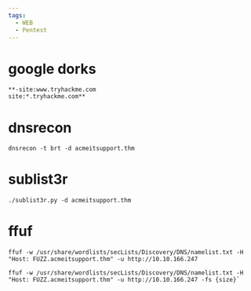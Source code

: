 ```yaml
---
tags:
  - WEB
  - Pentest
---
```

# google dorks
```
**-site:www.tryhackme.com  
site:*.tryhackme.com**
```
# dnsrecon
```shell
dnsrecon -t brt -d acmeitsupport.thm
```
# sublist3r
```shell
./sublist3r.py -d acmeitsupport.thm
```
# ffuf
```shell
ffuf -w /usr/share/wordlists/secLists/Discovery/DNS/namelist.txt -H "Host: FUZZ.acmeitsupport.thm" -u http://10.10.166.247

ffuf -w /usr/share/wordlists/secLists/Discovery/DNS/namelist.txt -H "Host: FUZZ.acmeitsupport.thm" -u http://10.10.166.247 -fs {size}`
```



